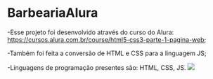 # BarbeariaAlura

-Esse projeto foi desenvolvido através do curso do Alura: https://cursos.alura.com.br/course/html5-css3-parte-1-pagina-web;

-Também foi feita a conversão de HTML e CSS para a linguagem JS;

-Linguagens de programação presentes são: HTML, CSS, JS.
![](https://www.google.com/imgres?imgurl=https%3A%2F%2Fcdn1.gnarususercontent.com.br%2F1%2F905642%2F8a56fc6e-66af-4b03-9180-f2195f7b9983.png&tbnid=kVllM2dF9SpnBM&vet=12ahUKEwilpZyg47iAAxWEJLkGHco9ChgQMygJegUIARC3AQ..i&imgrefurl=https%3A%2F%2Fcursos.alura.com.br%2Fforum%2Ftopico-preciso-do-arquivo-individual-do-logo-em-branco-206862&docid=4eYMG2XjJsqv1M&w=177&h=250&q=barbearia%20alura&ved=2ahUKEwilpZyg47iAAxWEJLkGHco9ChgQMygJegUIARC3AQ)
